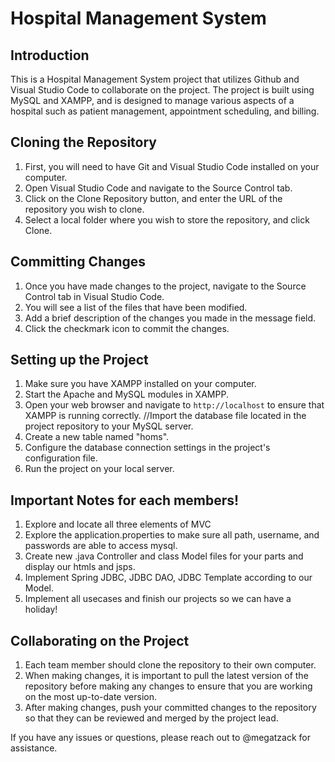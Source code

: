 # Hospital Management System

## Introduction
This is a Hospital Management System project that utilizes Github and Visual Studio Code to collaborate on the project. The project is built using MySQL and XAMPP, and is designed to manage various aspects of a hospital such as patient management, appointment scheduling, and billing.

## Cloning the Repository
1. First, you will need to have Git and Visual Studio Code installed on your computer.
2. Open Visual Studio Code and navigate to the Source Control tab.
3. Click on the Clone Repository button, and enter the URL of the repository you wish to clone.
4. Select a local folder where you wish to store the repository, and click Clone.

## Committing Changes
1. Once you have made changes to the project, navigate to the Source Control tab in Visual Studio Code.
2. You will see a list of the files that have been modified.
3. Add a brief description of the changes you made in the message field.
4. Click the checkmark icon to commit the changes.

## Setting up the Project
1. Make sure you have XAMPP installed on your computer.
2. Start the Apache and MySQL modules in XAMPP.
3. Open your web browser and navigate to `http://localhost` to ensure that XAMPP is running correctly.
 //Import the database file located in the project repository to your MySQL server.
4. Create a new table named "homs".
5. Configure the database connection settings in the project's configuration file.
6. Run the project on your local server.

## Important Notes for each members!
1. Explore and locate all three elements of MVC
2. Explore the application.properties to make sure all path, username, and passwords are able to access mysql.
3. Create new .java Controller and class Model files for your parts and display our htmls and jsps.
4. Implement Spring JDBC, JDBC DAO, JDBC Template according to our Model.
5. Implement all usecases and finish our projects so we can have a holiday!

## Collaborating on the Project
1. Each team member should clone the repository to their own computer.
2. When making changes, it is important to pull the latest version of the repository before making any changes to ensure that you are working on the most up-to-date version.
3. After making changes, push your committed changes to the repository so that they can be reviewed and merged by the project lead.

If you have any issues or questions, please reach out to @megatzack for assistance.
